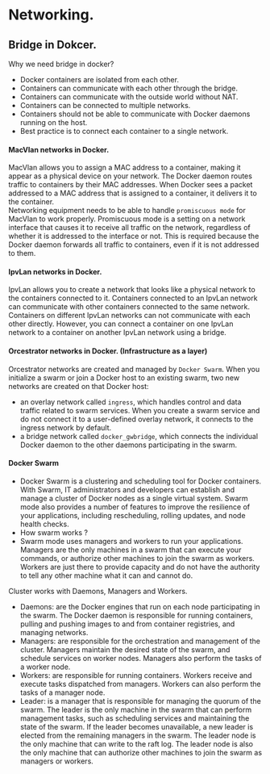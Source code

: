 # Networking. 

## Bridge in Dokcer.

Why we need bridge in docker?
- Docker containers are isolated from each other.
- Containers can communicate with each other through the bridge.
- Containers can communicate with the outside world without NAT.
- Containers can be connected to multiple networks.
- Containers should not be able to communicate with Docker daemons running on the host.
- Best practice is to connect each container to a single network.

#### MacVlan networks in Docker.
MacVlan allows you to assign a MAC address to a container, making it appear as a physical device on your network. The Docker daemon routes traffic to containers by their MAC addresses. When Docker sees a packet addressed to a MAC address that is assigned to a container, it delivers it to the container.
<br>
Networking equipment needs to be able to handle `promiscuous mode` for MacVlan to work properly. Promiscuous mode is a setting on a network interface that causes it to receive all traffic on the network, regardless of whether it is addressed to the interface or not. This is required because the Docker daemon forwards all traffic to containers, even if it is not addressed to them.

#### IpvLan networks in Docker.
IpvLan allows you to create a network that looks like a physical network to the containers connected to it. Containers connected to an IpvLan network can communicate with other containers connected to the same network. Containers on different IpvLan networks can not communicate with each other directly. However, you can connect a container on one IpvLan network to a container on another IpvLan network using a bridge.

#### Orcestrator networks in Docker. (Infrastructure as a layer)
Orcestrator networks are created and managed by `Docker Swarm`. When you initialize a swarm or join a Docker host to an existing swarm, two new networks are created on that Docker host:
- an overlay network called `ingress`, which handles control and data traffic related to swarm services. When you create a swarm service and do not connect it to a user-defined overlay network, it connects to the ingress network by default.
- a bridge network called `docker_gwbridge`, which connects the individual Docker daemon to the other daemons participating in the swarm.

#### Docker Swarm
- Docker Swarm is a clustering and scheduling tool for Docker containers. With Swarm, IT administrators and developers can establish and manage a cluster of Docker nodes as a single virtual system. Swarm mode also provides a number of features to improve the resilience of your applications, including rescheduling, rolling updates, and node health checks.
- How swarm works ? 
- Swarm mode uses managers and workers to run your applications. Managers are the only machines in a swarm that can execute your commands, or authorize other machines to join the swarm as workers. Workers are just there to provide capacity and do not have the authority to tell any other machine what it can and cannot do.


Cluster works with Daemons, Managers and Workers.
- Daemons: are the Docker engines that run on each node participating in the swarm. The Docker daemon is responsible for running containers, pulling and pushing images to and from container registries, and managing networks.
- Managers: are responsible for the orchestration and management of the cluster. Managers maintain the desired state of the swarm, and schedule services on worker nodes. Managers also perform the tasks of a worker node.
- Workers: are responsible for running containers. Workers receive and execute tasks dispatched from managers. Workers can also perform the tasks of a manager node.
- Leader: is a manager that is responsible for managing the quorum of the swarm. The leader is the only machine in the swarm that can perform management tasks, such as scheduling services and maintaining the state of the swarm. If the leader becomes unavailable, a new leader is elected from the remaining managers in the swarm. The leader node is the only machine that can write to the raft log. The leader node is also the only machine that can authorize other machines to join the swarm as managers or workers.

